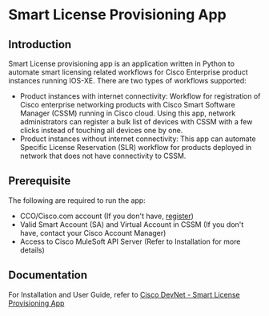 # Smart License Provisioning App

## Introduction  

Smart License provisioning app is an application written in Python to automate smart licensing related workflows for Cisco Enterprise product instances running IOS-XE. There are two types of workflows supported:

* Product instances with internet connectivity: 
Workflow for registration of Cisco enterprise networking products with Cisco Smart Software Manager (CSSM) running in Cisco cloud. Using this app, network administrators can register a bulk list of devices with CSSM with a few clicks instead of touching all devices one by one. 
* Product instances without internet connectivity:
This app can automate Specific License Reservation (SLR) workflow for products deployed in network that does not have connectivity to CSSM.
  
## Prerequisite
The following are required to run the app:
* CCO/Cisco.com account (If you don't have, [register](https://idreg.cloudapps.cisco.com/idreg/guestRegistration.do))
* Valid Smart Account (SA) and Virtual Account in CSSM (If you don't have, contact your Cisco Account Manager)
* Access to Cisco MuleSoft API Server (Refer to Installation for more details)

## Documentation
For Installation and User Guide, refer to <a href="https://developer.cisco.com/pubhub/docs/1826/new" target="_blank">Cisco DevNet - Smart License Provisioning App</a>
